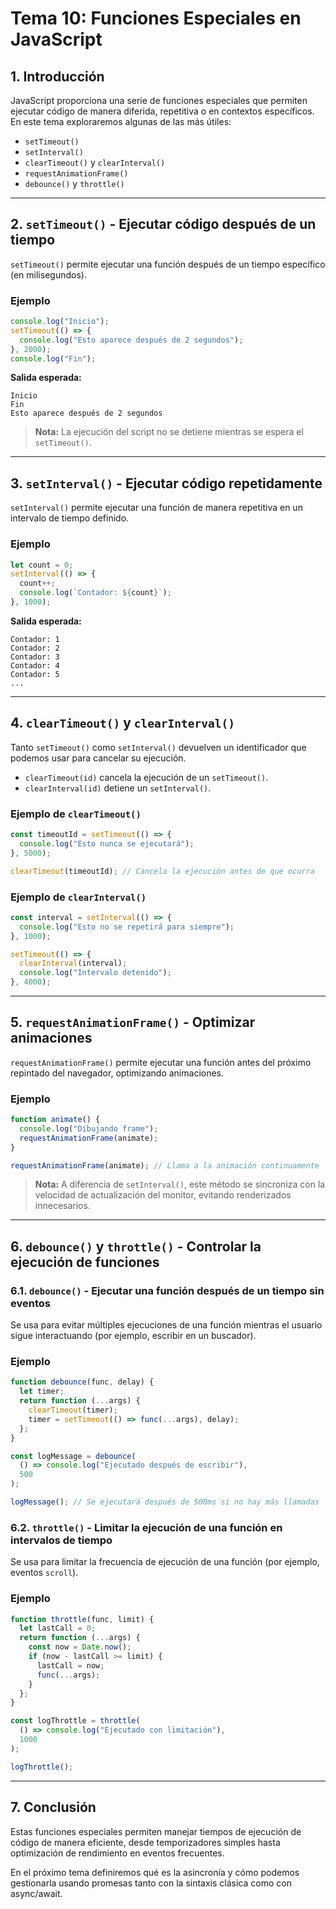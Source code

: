 # **Tema 10: Funciones Especiales en JavaScript**

## **1. Introducción**

JavaScript proporciona una serie de funciones especiales que permiten ejecutar código de manera diferida, repetitiva o en contextos específicos. En este tema exploraremos algunas de las más útiles:

- `setTimeout()`
- `setInterval()`
- `clearTimeout()` y `clearInterval()`
- `requestAnimationFrame()`
- `debounce()` y `throttle()`

---

## **2. `setTimeout()` - Ejecutar código después de un tiempo**

`setTimeout()` permite ejecutar una función después de un tiempo específico (en milisegundos).

### **Ejemplo**

```js
console.log("Inicio");
setTimeout(() => {
  console.log("Esto aparece después de 2 segundos");
}, 2000);
console.log("Fin");
```

**Salida esperada:**

```
Inicio
Fin
Esto aparece después de 2 segundos
```

> **Nota:** La ejecución del script no se detiene mientras se espera el `setTimeout()`.

---

## **3. `setInterval()` - Ejecutar código repetidamente**

`setInterval()` permite ejecutar una función de manera repetitiva en un intervalo de tiempo definido.

### **Ejemplo**

```js
let count = 0;
setInterval(() => {
  count++;
  console.log(`Contador: ${count}`);
}, 1000);
```

**Salida esperada:**

```
Contador: 1
Contador: 2
Contador: 3
Contador: 4
Contador: 5
...
```

---

## **4. `clearTimeout()` y `clearInterval()`**

Tanto `setTimeout()` como `setInterval()` devuelven un identificador que podemos usar para cancelar su ejecución.

- `clearTimeout(id)` cancela la ejecución de un `setTimeout()`.
- `clearInterval(id)` detiene un `setInterval()`.

### **Ejemplo de `clearTimeout()`**

```js
const timeoutId = setTimeout(() => {
  console.log("Esto nunca se ejecutará");
}, 5000);

clearTimeout(timeoutId); // Cancela la ejecución antes de que ocurra
```

### **Ejemplo de `clearInterval()`**

```js
const interval = setInterval(() => {
  console.log("Esto no se repetirá para siempre");
}, 1000);

setTimeout(() => {
  clearInterval(interval);
  console.log("Intervalo detenido");
}, 4000);
```

---

## **5. `requestAnimationFrame()` - Optimizar animaciones**

`requestAnimationFrame()` permite ejecutar una función antes del próximo repintado del navegador, optimizando animaciones.

### **Ejemplo**

```js
function animate() {
  console.log("Dibujando frame");
  requestAnimationFrame(animate);
}

requestAnimationFrame(animate); // Llama a la animación continuamente
```

> **Nota:** A diferencia de `setInterval()`, este método se sincroniza con la velocidad de actualización del monitor, evitando renderizados innecesarios.

---

## **6. `debounce()` y `throttle()` - Controlar la ejecución de funciones**

### **6.1. `debounce()` - Ejecutar una función después de un tiempo sin eventos**

Se usa para evitar múltiples ejecuciones de una función mientras el usuario sigue interactuando (por ejemplo, escribir en un buscador).

### **Ejemplo**

```js
function debounce(func, delay) {
  let timer;
  return function (...args) {
    clearTimeout(timer);
    timer = setTimeout(() => func(...args), delay);
  };
}

const logMessage = debounce(
  () => console.log("Ejecutado después de escribir"),
  500
);

logMessage(); // Se ejecutará después de 500ms si no hay más llamadas
```

### **6.2. `throttle()` - Limitar la ejecución de una función en intervalos de tiempo**

Se usa para limitar la frecuencia de ejecución de una función (por ejemplo, eventos `scroll`).

### **Ejemplo**

```js
function throttle(func, limit) {
  let lastCall = 0;
  return function (...args) {
    const now = Date.now();
    if (now - lastCall >= limit) {
      lastCall = now;
      func(...args);
    }
  };
}

const logThrottle = throttle(
  () => console.log("Ejecutado con limitación"),
  1000
);

logThrottle();
```

---

## **7. Conclusión**

Estas funciones especiales permiten manejar tiempos de ejecución de código de manera eficiente, desde temporizadores simples hasta optimización de rendimiento en eventos frecuentes.

En el próximo tema definiremos qué es la asincronía y cómo podemos gestionarla usando promesas tanto con la sintaxis clásica como con async/await.
